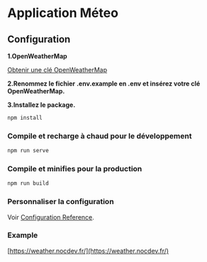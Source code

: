 # Application Méteo


## Configuration

**1.OpenWeatherMap**

[Obtenir une clé OpenWeatherMap](https://openweathermap.org/api) 

**2.Renommez le fichier .env.example en .env et insérez votre clé OpenWeatherMap.**

**3.Installez le package.**

```bash
npm install
```

### Compile et recharge à chaud pour le développement
```bash
npm run serve
```

### Compile et minifies pour la production
```bash
npm run build
```
### Personnaliser la configuration
Voir [Configuration Reference](https://cli.vuejs.org/config/).

### Example
[https://weather.nocdev.fr/](https://weather.nocdev.fr/)